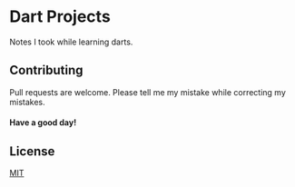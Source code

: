 # Dart Projects

Notes I took while learning darts.

## Contributing

Pull requests are welcome. Please tell me my mistake while correcting my mistakes.

#### Have a good day!

## License

[MIT](https://choosealicense.com/licenses/mit/)
